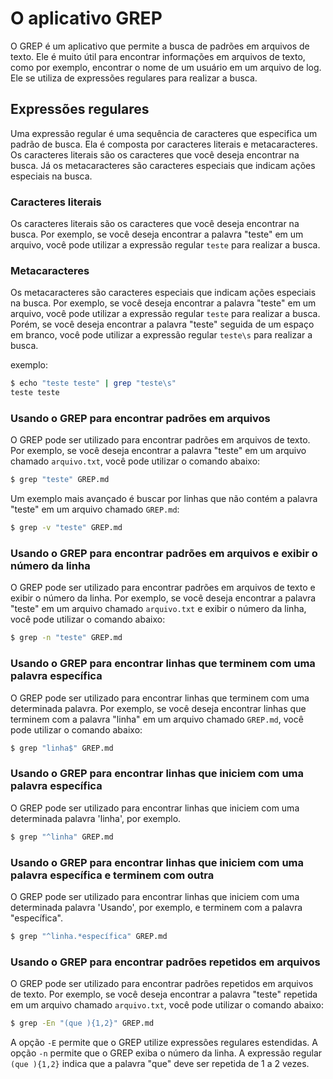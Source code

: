 # O aplicativo GREP
O GREP é um aplicativo que permite a busca de padrões em arquivos de texto. Ele é muito útil para encontrar informações em arquivos de texto, como por exemplo, encontrar o nome de um usuário em um arquivo de log. Ele se utiliza de expressões regulares para realizar a busca.

## Expressões regulares
Uma expressão regular é uma sequência de caracteres que especifica um padrão de busca. Ela é composta por caracteres literais e metacaracteres. Os caracteres literais são os caracteres que você deseja encontrar na busca. Já os metacaracteres são caracteres especiais que indicam ações especiais na busca.

### Caracteres literais
Os caracteres literais são os caracteres que você deseja encontrar na busca. Por exemplo, se você deseja encontrar a palavra "teste" em um arquivo, você pode utilizar a expressão regular `teste` para realizar a busca.

### Metacaracteres
Os metacaracteres são caracteres especiais que indicam ações especiais na busca. Por exemplo, se você deseja encontrar a palavra "teste" em um arquivo, você pode utilizar a expressão regular `teste` para realizar a busca. Porém, se você deseja encontrar a palavra "teste" seguida de um espaço em branco, você pode utilizar a expressão regular `teste\s` para realizar a busca.

exemplo:
```bash
$ echo "teste teste" | grep "teste\s"
teste teste
```

### Usando o GREP para encontrar padrões em arquivos
O GREP pode ser utilizado para encontrar padrões em arquivos de texto. Por exemplo, se você deseja encontrar a palavra "teste" em um arquivo chamado `arquivo.txt`, você pode utilizar o comando abaixo:
```bash
$ grep "teste" GREP.md
```
Um exemplo mais avançado é buscar por linhas que não contém a palavra "teste" em um arquivo chamado `GREP.md`:
```bash
$ grep -v "teste" GREP.md
```

### Usando o GREP para encontrar padrões em arquivos e exibir o número da linha
O GREP pode ser utilizado para encontrar padrões em arquivos de texto e exibir o número da linha. Por exemplo, se você deseja encontrar a palavra "teste" em um arquivo chamado `arquivo.txt` e exibir o número da linha, você pode utilizar o comando abaixo:
```bash
$ grep -n "teste" GREP.md
```

### Usando o GREP para encontrar linhas que terminem com uma palavra específica
O GREP pode ser utilizado para encontrar linhas que terminem com uma determinada palavra. Por exemplo, se você deseja encontrar linhas que terminem com a palavra "linha" em um arquivo chamado `GREP.md`, você pode utilizar o comando abaixo:
```bash
$ grep "linha$" GREP.md
```

### Usando o GREP para encontrar linhas que iniciem com uma palavra específica
O GREP pode ser utilizado para encontrar linhas que iniciem com uma determinada palavra 'linha', por exemplo. 
```bash
$ grep "^linha" GREP.md
```

### Usando o GREP para encontrar linhas que iniciem com uma palavra específica e terminem com outra
O GREP pode ser utilizado para encontrar linhas que iniciem com uma determinada palavra 'Usando', por exemplo, e terminem com a palavra "específica". 
```bash
$ grep "^linha.*específica" GREP.md
```

### Usando o GREP para encontrar padrões repetidos em arquivos
O GREP pode ser utilizado para encontrar padrões repetidos em arquivos de texto. Por exemplo, se você deseja encontrar a palavra "teste" repetida em um arquivo chamado `arquivo.txt`, você pode utilizar o comando abaixo:
```bash
$ grep -En "(que ){1,2}" GREP.md
```
A opção `-E` permite que o GREP utilize expressões regulares estendidas. A opção `-n` permite que o GREP exiba o número da linha. A expressão regular `(que ){1,2}` indica que a palavra "que" deve ser repetida de 1 a 2 vezes.


